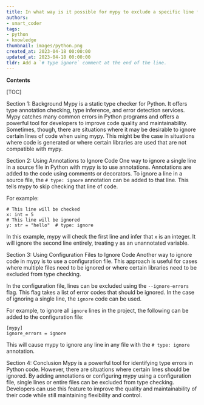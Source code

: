```yaml
---
title: In what way is it possible for mypy to exclude a specific line from a source file?
authors:
- smart_coder
tags:
- python
- knowledge
thumbnail: images/python.png
created_at: 2023-04-18 00:00:00
updated_at: 2023-04-18 00:00:00
tldr: Add a `# type ignore` comment at the end of the line.
---
```


**Contents**

[TOC]

Section 1: Background
Mypy is a static type checker for Python. It offers type annotation checking, type inference, and error detection services. Mypy catches many common errors in Python programs and offers a powerful tool for developers to improve code quality and maintainability. Sometimes, though, there are situations where it may be desirable to ignore certain lines of code when using mypy. This might be the case in situations where code is generated or where certain libraries are used that are not compatible with mypy.

Section 2: Using Annotations to Ignore Code
One way to ignore a single line in a source file in Python with mypy is to use annotations. Annotations are added to the code using comments or decorators. To ignore a line in a source file, the `# type: ignore` annotation can be added to that line. This tells mypy to skip checking that line of code.

For example:
```
# This line will be checked
x: int = 5
# This line will be ignored
y: str = "hello"  # type: ignore
```

In this example, mypy will check the first line and infer that `x` is an integer. It will ignore the second line entirely, treating `y` as an unannotated variable.

Section 3: Using Configuration Files to Ignore Code
Another way to ignore code in mypy is to use a configuration file. This approach is useful for cases where multiple files need to be ignored or where certain libraries need to be excluded from type checking.

In the configuration file, lines can be excluded using the `--ignore-errors` flag. This flag takes a list of error codes that should be ignored. In the case of ignoring a single line, the `ignore` code can be used.

For example, to ignore all `ignore` lines in the project, the following can be added to the configuration file:
```
[mypy]
ignore_errors = ignore
```

This will cause mypy to ignore any line in any file with the `# type: ignore` annotation.

Section 4: Conclusion
Mypy is a powerful tool for identifying type errors in Python code. However, there are situations where certain lines should be ignored. By adding annotations or configuring mypy using a configuration file, single lines or entire files can be excluded from type checking. Developers can use this feature to improve the quality and maintainability of their code while still maintaining flexibility and control.
